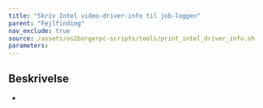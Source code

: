 ```yaml
---
title: "Skriv Intel video-driver-info til job-loggen"
parent: "Fejlfinding"
nav_exclude: true
source: /assets/os2borgerpc-scripts/tools/print_intel_driver_info.sh
parameters:
---
```


## Beskrivelse
-